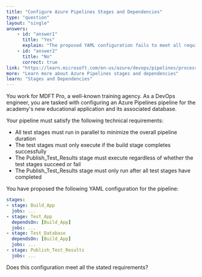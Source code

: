 ```yaml
---
title: "Configure Azure Pipelines Stages and Dependencies"
type: "question"
layout: "single"
answers:
    - id: "answer1"
      title: "Yes"
      explain: "The proposed YAML configuration fails to meet all requirements. The default condition for stages is 'succeeded()', meaning Publish_Test_Results would only run if previous stages succeeded, not when they fail. The 'condition: succeeded() || failed()' directive is needed to ensure it always runs. Also, the Publish_Test_Results stage has no dependencies defined, which means it would run immediately when the pipeline is triggered, not after the test stages complete as required. The 'dependsOn: [Test_App, Test_Database]' directive is needed to ensure the stage runs after all tests have completed."
    - id: "answer2"
      title: "No"
      correct: true
link: "https://learn.microsoft.com/en-us/azure/devops/pipelines/process/stages"
more: "Learn more about Azure Pipelines stages and dependencies"
learn: "Stages and Dependencies"
---
```


You work for MDFT Pro, a well-known training agency. As a DevOps engineer, you are tasked with configuring an Azure Pipelines pipeline for the academy's new educational application and its associated database.

Your pipeline must satisfy the following technical requirements:

* All test stages must run in parallel to minimize the overall pipeline duration
* The test stages must only execute if the build stage completes successfully
* The Publish_Test_Results stage must execute regardless of whether the test stages succeed or fail
* The Publish_Test_Results stage must only run after all test stages have completed

You have proposed the following YAML configuration for the pipeline:

```yaml
stages:
- stage: Build_App
  jobs: ...
- stage: Test_App
  dependsOn: [Build_App]
  jobs: ...
- stage: Test_Database
  dependsOn: [Build_App]
  jobs: ...
- stage: Publish_Test_Results
  jobs: ...
```

Does this configuration meet all the stated requirements?
